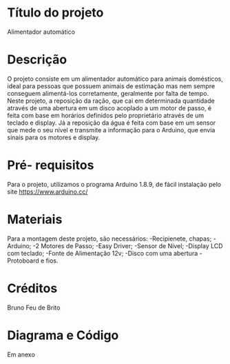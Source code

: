 # Título do projeto
Alimentador automático
# Descrição
O projeto consiste em um alimentador automático para animais domésticos, ideal para pessoas que possuem animais de estimação mas nem sempre conseguem alimentá-los corretamente, geralmente por falta de tempo. Neste projeto, a reposição da ração, que cai em determinada quantidade através de uma abertura em um disco acoplado a um motor de passo, é feita com base em horários definidos pelo proprietário através de um teclado e display. Já a reposição da água é feita com base em um sensor que mede o seu nível e transmite a informação para o Arduino, que envia sinais para os motores e display.
# Pré- requisitos
Para o projeto, utilizamos o programa Arduino 1.8.9, de fácil instalação pelo site https://www.arduino.cc/
# Materiais
Para a montagem deste projeto, são necessários:
-Recipienete, chapas;
-Arduino;
-2 Motores de Passo;
-Easy Driver;
-Sensor de Nível;
-Display LCD com teclado;
-Fonte de Alimentação 12v;
-Disco com uma abertura
-Protoboard e fios.
# Créditos
Bruno Feu de Brito
# Diagrama e Código
Em anexo


